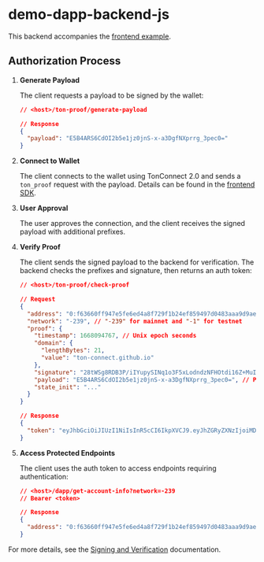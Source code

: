 # demo-dapp-backend-js

This backend accompanies the [frontend example](https://github.com/ton-connect/demo-dapp-with-backend).

## Authorization Process

1. **Generate Payload**

   The client requests a payload to be signed by the wallet:

   ```json
   // <host>/ton-proof/generate-payload

   // Response
   {
     "payload": "E5B4ARS6CdOI2b5e1jz0jnS-x-a3DgfNXprrg_3pec0="
   }
   ```

2. **Connect to Wallet**

   The client connects to the wallet using TonConnect 2.0 and sends a `ton_proof` request with the payload. Details can be found in the [frontend SDK](https://github.com/ton-connect/sdk/tree/main/packages/sdk).

3. **User Approval**

   The user approves the connection, and the client receives the signed payload with additional prefixes.

4. **Verify Proof**

   The client sends the signed payload to the backend for verification. The backend checks the prefixes and signature, then returns an auth token:

   ```json
   // <host>/ton-proof/check-proof

   // Request
   {
     "address": "0:f63660ff947e5fe6ed4a8f729f1b24ef859497d0483aaa9d9ae48414297c4e1b", // User's address
     "network": "-239", // "-239" for mainnet and "-1" for testnet
     "proof": {
       "timestamp": 1668094767, // Unix epoch seconds
       "domain": {
         "lengthBytes": 21,
         "value": "ton-connect.github.io"
       },
       "signature": "28tWSg8RDB3P/iIYupySINq1o3F5xLodndzNFHOtdi16Z+MuII8LAPnHLT3E6WTB27//qY4psU5Rf5/aJaIIAA==",
       "payload": "E5B4ARS6CdOI2b5e1jz0jnS-x-a3DgfNXprrg_3pec0=", // Payload from step 1
       "state_init": "..."
     }
   }

   // Response
   {
     "token": "eyJhbGciOiJIUzI1NiIsInR5cCI6IkpXVCJ9.eyJhZGRyZXNzIjoiMDpmNjM2NjBmZjk0N2U1ZmU2ZWQ0YThmNzI5ZjFiMjRlZjg1OTQ5N2QwNDgzYWFhOWQ5YWU0ODQxNDI5N2M0ZTFiIiwiZXhwIjoxNjY4MDk4NDkwfQ.13sg3Mgt2hT9_vChan3bmQkp_Wsigj9YjSoKABTsVGA"
   }
   ```

5. **Access Protected Endpoints**

   The client uses the auth token to access endpoints requiring authentication:

   ```json
   // <host>/dapp/get-account-info?network=-239
   // Bearer <token>

   // Response
   {
     "address": "0:f63660ff947e5fe6ed4a8f729f1b24ef859497d0483aaa9d9ae48414297c4e1b"
   }
   ```

For more details, see the [Signing and Verification](https://docs.ton.org/develop/dapps/ton-connect/sign) documentation.
